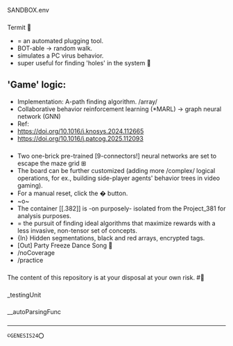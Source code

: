 SANDBOX.env
###
Termit 🐜
* = an automated plugging tool.
* BOT-able -> random walk.
* simulates a PC virus behavior.
* super useful for finding 'holes' in the system 🦠
###

## 'Game' logic:
* Implementation: A-path finding algorithm. /array/
* Collaborative behavior reinforcement learning (*MARL) -> graph neural network (GNN)
* Ref:
* https://doi.org/10.1016/j.knosys.2024.112665  
* https://doi.org/10.1016/j.patcog.2025.112093
###
* Two one-brick pre-trained [9-connectors!] neural networks are set to escape the maze grid ⊞
* The board can be further customized (adding more /complex/ logical operations, for ex., building side-player agents' behavior trees in video gaming).
* For a manual reset, click the � button. 
* ~o~
* The container [[.382]] is -on purposely- isolated from the Project_381 for analysis purposes.
* = the pursuit of finding ideal algorithms that maximize rewards with a less invasive, non-tensor set of concepts.
* {In} Hidden segmentations, black and red arrays, encrypted tags. 
* [Out] Party Freeze Dance Song 🌱
* /noCoverage
* /practice
###
###
The content of this repository is at your disposal at your own risk. 
#🔬
###
_testingUnit
###
__autoParsingFunc
###
---------------------------------
```
©GENESIS24⭕️
